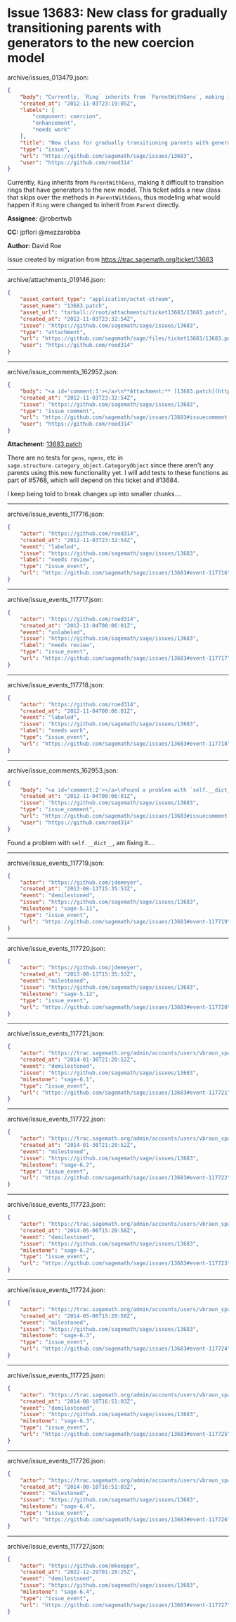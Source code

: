 # Issue 13683: New class for gradually transitioning parents with generators to the new coercion model

archive/issues_013479.json:
```json
{
    "body": "Currently, `Ring` inherits from `ParentWithGens`, making it difficult to transition rings that have generators to the new model.  This ticket adds a new class that skips over the methods in `ParentWithGens`, thus modeling what would happen if `Ring` were changed to inherit from `Parent` directly.\n\n**Assignee:** @robertwb\n\n**CC:**  jpflori @mezzarobba\n\n**Author:** David Roe\n\nIssue created by migration from https://trac.sagemath.org/ticket/13683\n\n",
    "created_at": "2012-11-03T23:19:05Z",
    "labels": [
        "component: coercion",
        "enhancement",
        "needs work"
    ],
    "title": "New class for gradually transitioning parents with generators to the new coercion model",
    "type": "issue",
    "url": "https://github.com/sagemath/sage/issues/13683",
    "user": "https://github.com/roed314"
}
```
Currently, `Ring` inherits from `ParentWithGens`, making it difficult to transition rings that have generators to the new model.  This ticket adds a new class that skips over the methods in `ParentWithGens`, thus modeling what would happen if `Ring` were changed to inherit from `Parent` directly.

**Assignee:** @robertwb

**CC:**  jpflori @mezzarobba

**Author:** David Roe

Issue created by migration from https://trac.sagemath.org/ticket/13683





---

archive/attachments_019146.json:
```json
{
    "asset_content_type": "application/octet-stream",
    "asset_name": "13683.patch",
    "asset_url": "tarball://root/attachments/ticket13683/13683.patch",
    "created_at": "2012-11-03T23:32:54Z",
    "issue": "https://github.com/sagemath/sage/issues/13683",
    "type": "attachment",
    "url": "https://github.com/sagemath/sage/files/ticket13683/13683.patch",
    "user": "https://github.com/roed314"
}
```



---

archive/issue_comments_162952.json:
```json
{
    "body": "<a id='comment:1'></a>\n**Attachment:** [13683.patch](https://github.com/sagemath/sage/files/ticket13683/13683.patch)\n\nThere are no tests for `gens`, `ngens`, etc in `sage.structure.category_object.CategoryObject` since there aren't any parents using this new functionality yet.  I will add tests to these functions as part of #5768, which will depend on this ticket and #13684.\n\nI keep being told to break changes up into smaller chunks....",
    "created_at": "2012-11-03T23:32:54Z",
    "issue": "https://github.com/sagemath/sage/issues/13683",
    "type": "issue_comment",
    "url": "https://github.com/sagemath/sage/issues/13683#issuecomment-162952",
    "user": "https://github.com/roed314"
}
```

<a id='comment:1'></a>
**Attachment:** [13683.patch](https://github.com/sagemath/sage/files/ticket13683/13683.patch)

There are no tests for `gens`, `ngens`, etc in `sage.structure.category_object.CategoryObject` since there aren't any parents using this new functionality yet.  I will add tests to these functions as part of #5768, which will depend on this ticket and #13684.

I keep being told to break changes up into smaller chunks....



---

archive/issue_events_117716.json:
```json
{
    "actor": "https://github.com/roed314",
    "created_at": "2012-11-03T23:32:54Z",
    "event": "labeled",
    "issue": "https://github.com/sagemath/sage/issues/13683",
    "label": "needs review",
    "type": "issue_event",
    "url": "https://github.com/sagemath/sage/issues/13683#event-117716"
}
```



---

archive/issue_events_117717.json:
```json
{
    "actor": "https://github.com/roed314",
    "created_at": "2012-11-04T00:06:01Z",
    "event": "unlabeled",
    "issue": "https://github.com/sagemath/sage/issues/13683",
    "label": "needs review",
    "type": "issue_event",
    "url": "https://github.com/sagemath/sage/issues/13683#event-117717"
}
```



---

archive/issue_events_117718.json:
```json
{
    "actor": "https://github.com/roed314",
    "created_at": "2012-11-04T00:06:01Z",
    "event": "labeled",
    "issue": "https://github.com/sagemath/sage/issues/13683",
    "label": "needs work",
    "type": "issue_event",
    "url": "https://github.com/sagemath/sage/issues/13683#event-117718"
}
```



---

archive/issue_comments_162953.json:
```json
{
    "body": "<a id='comment:2'></a>\nFound a problem with `self.__dict__`, am fixing it....",
    "created_at": "2012-11-04T00:06:01Z",
    "issue": "https://github.com/sagemath/sage/issues/13683",
    "type": "issue_comment",
    "url": "https://github.com/sagemath/sage/issues/13683#issuecomment-162953",
    "user": "https://github.com/roed314"
}
```

<a id='comment:2'></a>
Found a problem with `self.__dict__`, am fixing it....



---

archive/issue_events_117719.json:
```json
{
    "actor": "https://github.com/jdemeyer",
    "created_at": "2013-08-13T15:35:53Z",
    "event": "demilestoned",
    "issue": "https://github.com/sagemath/sage/issues/13683",
    "milestone": "sage-5.11",
    "type": "issue_event",
    "url": "https://github.com/sagemath/sage/issues/13683#event-117719"
}
```



---

archive/issue_events_117720.json:
```json
{
    "actor": "https://github.com/jdemeyer",
    "created_at": "2013-08-13T15:35:53Z",
    "event": "milestoned",
    "issue": "https://github.com/sagemath/sage/issues/13683",
    "milestone": "sage-5.12",
    "type": "issue_event",
    "url": "https://github.com/sagemath/sage/issues/13683#event-117720"
}
```



---

archive/issue_events_117721.json:
```json
{
    "actor": "https://trac.sagemath.org/admin/accounts/users/vbraun_spam",
    "created_at": "2014-01-30T21:20:52Z",
    "event": "demilestoned",
    "issue": "https://github.com/sagemath/sage/issues/13683",
    "milestone": "sage-6.1",
    "type": "issue_event",
    "url": "https://github.com/sagemath/sage/issues/13683#event-117721"
}
```



---

archive/issue_events_117722.json:
```json
{
    "actor": "https://trac.sagemath.org/admin/accounts/users/vbraun_spam",
    "created_at": "2014-01-30T21:20:52Z",
    "event": "milestoned",
    "issue": "https://github.com/sagemath/sage/issues/13683",
    "milestone": "sage-6.2",
    "type": "issue_event",
    "url": "https://github.com/sagemath/sage/issues/13683#event-117722"
}
```



---

archive/issue_events_117723.json:
```json
{
    "actor": "https://trac.sagemath.org/admin/accounts/users/vbraun_spam",
    "created_at": "2014-05-06T15:20:58Z",
    "event": "demilestoned",
    "issue": "https://github.com/sagemath/sage/issues/13683",
    "milestone": "sage-6.2",
    "type": "issue_event",
    "url": "https://github.com/sagemath/sage/issues/13683#event-117723"
}
```



---

archive/issue_events_117724.json:
```json
{
    "actor": "https://trac.sagemath.org/admin/accounts/users/vbraun_spam",
    "created_at": "2014-05-06T15:20:58Z",
    "event": "milestoned",
    "issue": "https://github.com/sagemath/sage/issues/13683",
    "milestone": "sage-6.3",
    "type": "issue_event",
    "url": "https://github.com/sagemath/sage/issues/13683#event-117724"
}
```



---

archive/issue_events_117725.json:
```json
{
    "actor": "https://trac.sagemath.org/admin/accounts/users/vbraun_spam",
    "created_at": "2014-08-10T16:51:03Z",
    "event": "demilestoned",
    "issue": "https://github.com/sagemath/sage/issues/13683",
    "milestone": "sage-6.3",
    "type": "issue_event",
    "url": "https://github.com/sagemath/sage/issues/13683#event-117725"
}
```



---

archive/issue_events_117726.json:
```json
{
    "actor": "https://trac.sagemath.org/admin/accounts/users/vbraun_spam",
    "created_at": "2014-08-10T16:51:03Z",
    "event": "milestoned",
    "issue": "https://github.com/sagemath/sage/issues/13683",
    "milestone": "sage-6.4",
    "type": "issue_event",
    "url": "https://github.com/sagemath/sage/issues/13683#event-117726"
}
```



---

archive/issue_events_117727.json:
```json
{
    "actor": "https://github.com/mkoeppe",
    "created_at": "2022-12-29T01:28:25Z",
    "event": "demilestoned",
    "issue": "https://github.com/sagemath/sage/issues/13683",
    "milestone": "sage-6.4",
    "type": "issue_event",
    "url": "https://github.com/sagemath/sage/issues/13683#event-117727"
}
```
